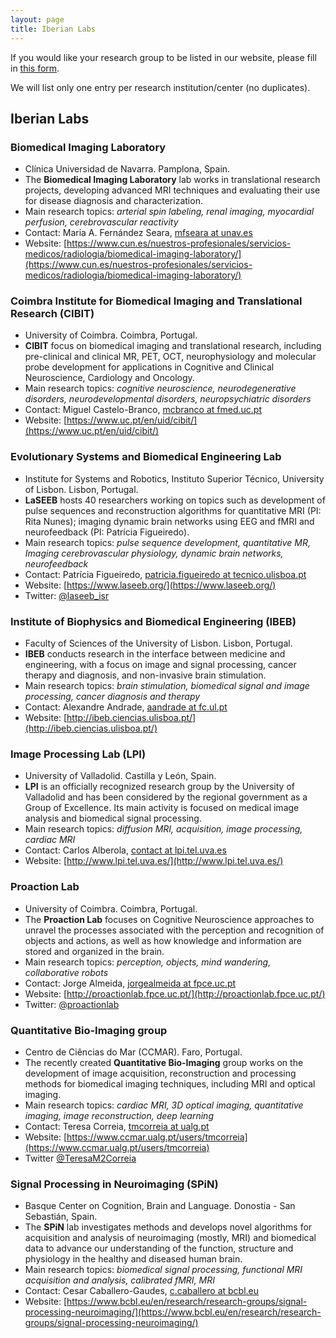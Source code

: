 ```yaml
---
layout: page
title: Iberian Labs
---
```


If you would like your research group to be listed in our website, please fill in <a href="https://forms.gle/X3XvHLDNbY7jF1QX6" target="_blank">this form</a>.

We will list only one entry per research institution/center (no duplicates).

## Iberian Labs

### Biomedical Imaging Laboratory

- Clínica Universidad de Navarra. Pamplona, Spain.
- The **Biomedical Imaging Laboratory** lab works in translational research projects, developing advanced MRI techniques and evaluating their use for disease diagnosis and characterization.
- Main research topics: *arterial spin labeling, renal imaging, myocardial perfusion, cerebrovascular reactivity*
- Contact: Maria A. Fernández Seara, [mfseara at unav.es](mailto:mfseara@unav.es)
- Website: [https://www.cun.es/nuestros-profesionales/servicios-medicos/radiologia/biomedical-imaging-laboratory/](https://www.cun.es/nuestros-profesionales/servicios-medicos/radiologia/biomedical-imaging-laboratory/)

### Coimbra Institute for Biomedical Imaging and Translational Research (CIBIT)

- University of Coimbra. Coimbra, Portugal.
- **CIBIT** focus on biomedical imaging and translational research, including pre-clinical and clinical MR, PET, OCT, neurophysiology and molecular probe development for applications in Cognitive and Clinical Neuroscience, Cardiology and Oncology.
- Main research topics: *cognitive neuroscience, neurodegenerative disorders, neurodevelopmental disorders, neuropsychiatric disorders*
- Contact: Miguel Castelo-Branco, [mcbranco at fmed.uc.pt](mailto:mcbranco@fmed.uc.pt)
- Website: [https://www.uc.pt/en/uid/cibit/](https://www.uc.pt/en/uid/cibit/)

### Evolutionary Systems and Biomedical Engineering Lab

- Institute for Systems and Robotics, Instituto Superior Técnico, University of Lisbon. Lisbon, Portugal.
- **LaSEEB** hosts 40 researchers working on topics such as development of pulse sequences and reconstruction algorithms for quantitative MRI (PI: Rita Nunes); imaging dynamic brain networks using EEG and fMRI and neurofeedback (PI: Patrícia Figueiredo).
- Main research topics: *pulse sequence development, quantitative MR, Imaging cerebrovascular physiology, dynamic brain networks, neurofeedback*
- Contact: Patrícia Figueiredo, [patricia.figueiredo at tecnico.ulisboa.pt](mailto:patricia.figueiredo@tecnico.ulisboa.pt)
- Website: [https://www.laseeb.org/](https://www.laseeb.org/)
- Twitter: [@laseeb_isr](https://twitter.com/laseeb_isr)

### Institute of Biophysics and Biomedical Engineering (IBEB)

- Faculty of Sciences of the University of Lisbon. Lisbon, Portugal.
- **IBEB** conducts research in the interface between medicine and engineering, with a focus on image and signal processing, cancer therapy and diagnosis, and non-invasive brain stimulation.
- Main research topics: *brain stimulation, biomedical signal and image processing, cancer diagnosis and therapy*
- Contact: Alexandre Andrade, [aandrade at fc.ul.pt](mailto:aandrade@fc.ul.pt)
- Website: [http://ibeb.ciencias.ulisboa.pt/](http://ibeb.ciencias.ulisboa.pt/)

### Image Processing Lab (LPI)

- University of Valladolid. Castilla y León, Spain.
- **LPI** is an officially recognized research group by the University of Valladolid and has been considered by the regional government as a Group of Excellence. Its main activity is focused on medical image analysis and biomedical signal processing.
- Main research topics: *diffusion MRI, acquisition, image processing, cardiac MRI*
- Contact: Carlos Alberola, [contact at lpi.tel.uva.es](mailto:contact@lpi.tel.uva.es)
- Website: [http://www.lpi.tel.uva.es/](http://www.lpi.tel.uva.es/)

### Proaction Lab

- University of Coimbra. Coimbra, Portugal.
- The **Proaction Lab** focuses on Cognitive Neuroscience approaches to unravel the processes associated with the perception and recognition of objects and actions, as well as how knowledge and information are stored and organized in the brain.
- Main research topics: *perception, objects, mind wandering, collaborative robots*
- Contact: Jorge Almeida, [jorgealmeida at fpce.uc.pt](mailto:jorgealmeida@fpce.uc.pt)
- Website: [http://proactionlab.fpce.uc.pt/](http://proactionlab.fpce.uc.pt/)
- Twitter: [@proactionlab](https://twitter.com/proactionlab)

### Quantitative Bio-Imaging group

- Centro de Ciências do Mar (CCMAR). Faro, Portugal.
- The recently created **Quantitative Bio-Imaging** group works on the development of image acquisition, reconstruction and processing methods for biomedical imaging techniques, including MRI and optical imaging.
- Main research topics: *cardiac MRI, 3D optical imaging, quantitative imaging, image reconstruction, deep learning*
- Contact: Teresa Correia, [tmcorreia at ualg.pt](mailto:tmcorreia@ualg.pt)
- Website: [https://www.ccmar.ualg.pt/users/tmcorreia](https://www.ccmar.ualg.pt/users/tmcorreia)
- Twitter [@TeresaM2Correia](https://twitter.com/TeresaM2Correia)

### Signal Processing in Neuroimaging (SPiN)

- Basque Center on Cognition, Brain and Language. Donostia - San Sebastián, Spain.
- The **SPiN** lab investigates methods and develops novel algorithms for acquisition and analysis of neuroimaging (mostly, MRI) and biomedical data to advance our understanding of the function, structure and physiology in the healthy and diseased human brain.
- Main research topics: *biomedical signal processing, functional MRI acquisition and analysis, calibrated fMRI, MRI*
- Contact: Cesar Caballero-Gaudes, [c.caballero at bcbl.eu](mailto:c.caballero@bcbl.eu)
- Website: [https://www.bcbl.eu/en/research/research-groups/signal-processing-neuroimaging/](https://www.bcbl.eu/en/research/research-groups/signal-processing-neuroimaging/)
